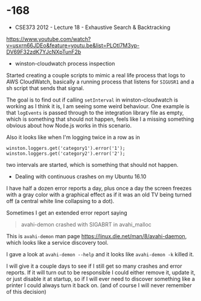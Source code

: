 # -168

 * CSE373 2012 - Lecture 18 - Exhaustive Search & Backtracking

https://www.youtube.com/watch?v=usxrn66JDEo&feature=youtu.be&list=PLOtl7M3yp-DV69F32zdK7YJcNXpTunF2b

 * winston-cloudwatch process inspection 
 
 Started creating a couple scripts to mimic a real life process that logs
 to AWS CloudWatch, basically a running process that listens for `SIGUSR1`
 and a sh script that sends that signal.
 
 The goal is to find out if calling `setInterval` in winston-cloudwatch
 is working as I think it is, I am seeing some weird behaviour. One example 
 is that `logEvents` is passed through to the integration library file as empty,
 which is something that should not happen, feels like I a missing something 
 obvious about how Node.js works in this scenario.
 
 Also it looks like when I'm logging twice in a row as in 
 
```JS
winston.loggers.get('category1').error('1');
winston.loggers.get('category2').error('2');
```

two intervals are started, which is something that should not happen.

 * Dealing with continuous crashes on my Ubuntu 16.10
 
 I have half a dozen error reports a day, plus once a day the screen freezes with a gray color with
 a graphical effect as if it was an old TV being turned off (a central white line collapsing to a dot).
 
 Sometimes I get an extended error report saying
 
 > avahi-demon crashed with SIGABRT in avahi_malloc
 
 This is `avahi-demon` man page https://linux.die.net/man/8/avahi-daemon, which looks like a service
 discovery tool. 
 
 I gave a look at `avahi-demon --help` and it looks like `avahi-demon -k` killed it.
 
 I will give it a couple days to see if I still get so many crashes and error reports. If it will turn out
 to be responsible I could either remove it, update it, or just disable it at startup, so if I will
 ever need to discover something like a printer I could always turn it back on. (and of course I will never
 remember of this decision)
